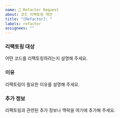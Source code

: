 ```yaml
---
name: 🔨 Refactor Request
about: 코드 리팩토링 제안
title: "[Refactor]: "
labels: refactor
assignees: ""
---
```


### 리팩토링 대상

어떤 코드를 리팩토링하려는지 설명해 주세요.

### 이유

리팩토링이 필요한 이유를 설명해 주세요.

### 추가 정보

리팩토링과 관련된 추가 정보나 맥락을 여기에 추가해 주세요.
